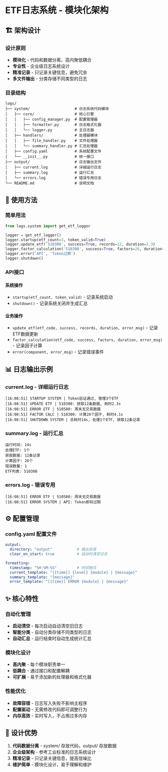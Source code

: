 # ETF日志系统 - 模块化架构

## 🏗️ 架构设计

### 设计原则
- **模块化** - 代码和数据分离，高内聚低耦合
- **专业性** - 企业级日志系统设计
- **精准记录** - 只记录关键信息，避免冗余
- **多文件输出** - 分类存储不同类型的日志

### 目录结构
```
logs/
├── system/                    # 日志系统代码模块
│   ├── core/                  # 核心引擎
│   │   ├── config_manager.py  # 配置管理器
│   │   ├── formatter.py       # 日志格式化器
│   │   └── logger.py          # 主日志器
│   ├── handlers/              # 处理器模块
│   │   ├── file_handler.py    # 文件处理器
│   │   └── summary_handler.py # 汇总处理器
│   ├── config.yaml            # 系统配置文件
│   └── __init__.py            # 统一接口
├── output/                    # 日志输出文件
│   ├── current.log            # 详细运行日志
│   ├── summary.log            # 运行汇总
│   └── errors.log             # 错误专用日志
└── README.md                  # 说明文档
```

## 🔧 使用方法

### 简单用法
```python
from logs.system import get_etf_logger

logger = get_etf_logger()
logger.startup(etf_count=3, token_valid=True)
logger.update_etf('510300', success=True, records=12, duration=2.3)
logger.factor_calculation('510300', success=True, factors=26, duration=4.1)
logger.error('API', 'Token过期')
logger.shutdown()
```

### API接口

#### 系统操作
- `startup(etf_count, token_valid)` - 记录系统启动
- `shutdown()` - 记录系统关闭并生成汇总

#### 业务操作
- `update_etf(etf_code, success, records, duration, error_msg)` - 记录ETF数据更新
- `factor_calculation(etf_code, success, factors, duration, error_msg)` - 记录因子计算
- `error(component, error_msg)` - 记录错误事件

## 📊 日志输出示例

### current.log - 详细运行日志
```
[16:08:51] STARTUP SYSTEM | Token验证通过, 管理3个ETF
[16:08:51] UPDATE ETF | 510300: 获取12条数据, 耗时2.3s
[16:08:51] ERROR ETF | 510580: 周末无交易数据
[16:08:51] FACTOR CALC | 510300: 计算26个因子, 耗时4.1s
[16:08:51] SHUTDOWN SYSTEM | 总耗时14s, 处理1个ETF, 获取12条记录
```

### summary.log - 运行汇总
```
运行时间: 14s
处理ETF: 1个
获取数据: 12条记录
计算因子: 26个
错误数量: 1
ETF列表: 510300
```

### errors.log - 错误专用
```
[16:08:51] ERROR ETF | 510580: 周末无交易数据
[16:08:51] ERROR SYSTEM | API: Token即将过期
```

## ⚙️ 配置管理

### config.yaml 配置文件
```yaml
output:
  directory: "output"           # 输出目录
  clear_on_start: true          # 启动时清空日志

formatting:
  timestamp: "%H:%M:%S"         # 时间格式
  current_template: "[{time}] {level} {module} | {message}"
  summary_template: "{message}"
  error_template: "[{time}] ERROR {module} | {message}"
```

## ✨ 核心特性

### 自动化管理
- **启动清空** - 每次启动自动清空旧日志
- **智能分类** - 自动分类存储不同类型的日志
- **自动汇总** - 运行结束时自动生成统计汇总

### 模块化设计
- **高内聚** - 每个模块职责单一
- **低耦合** - 通过接口和配置解耦
- **可扩展** - 易于添加新的处理器和格式化器

### 性能优化
- **故障容错** - 日志写入失败不影响主程序
- **配置驱动** - 无需修改代码即可调整行为
- **内存高效** - 实时写入，不占用过多内存

## 🎯 设计优势

1. **代码数据分离** - system/ 存放代码，output/ 存放数据
2. **企业级架构** - 参考工业标准的日志系统设计
3. **精准记录** - 只记录关键信息，提高信噪比
4. **维护简单** - 模块化设计，易于理解和维护